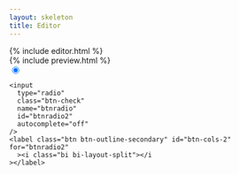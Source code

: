 ```yaml
---
layout: skeleton
title: Editor
---
```


<div id="dynamic-row" class="row w-100 row-cols-1">
  <div class="col px-0">{% include editor.html %}</div>
  <div class="col px-0 preview">{% include preview.html %}</div>
</div>

<div class="fixed-bottom text-center opacity-50">
  <div
    class="btn-group m-2"
    role="group"
    aria-label="Basic radio toggle button group"
  >
    <input
      type="radio"
      class="btn-check"
      name="btnradio"
      id="btnradio1"
      autocomplete="off"
      checked
    />
    <label class="btn btn-outline-secondary" id="btn-cols-1" for="btnradio1"
      ><i class="bi bi-square"></i
    ></label>

    <input
      type="radio"
      class="btn-check"
      name="btnradio"
      id="btnradio2"
      autocomplete="off"
    />
    <label class="btn btn-outline-secondary" id="btn-cols-2" for="btnradio2"
      ><i class="bi bi-layout-split"></i
    ></label>

  </div>
</div>

<script>
  document.getElementById("btn-cols-1").addEventListener("click", function () {
    var dynamicRow = document.getElementById("dynamic-row");
    dynamicRow.classList.remove("row-cols-2");
    dynamicRow.classList.add("row-cols-1");
  });

  document.getElementById("btn-cols-2").addEventListener("click", function () {
    var dynamicRow = document.getElementById("dynamic-row");
    dynamicRow.classList.remove("row-cols-1");
    dynamicRow.classList.add("row-cols-2");
  });
</script>
